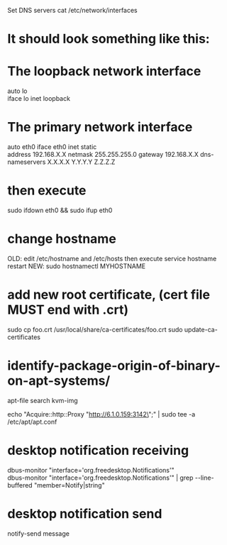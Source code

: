 Set DNS servers
cat /etc/network/interfaces
# It should look something like this:
# The loopback network interface  
auto lo  
iface lo inet loopback  
# The primary network interface  
auto eth0 
iface eth0 inet static  
address 192.168.X.X
netmask 255.255.255.0
gateway 192.168.X.X
dns-nameservers X.X.X.X Y.Y.Y.Y Z.Z.Z.Z
# then execute
sudo ifdown eth0 && sudo ifup eth0

# change hostname
OLD: edit /etc/hostname and /etc/hosts then execute service hostname restart
NEW: sudo hostnamectl MYHOSTNAME

# add new root certificate, (cert file MUST end with .crt)
sudo cp foo.crt /usr/local/share/ca-certificates/foo.crt
sudo update-ca-certificates

# identify-package-origin-of-binary-on-apt-systems/
apt-file search kvm-img

echo "Acquire::http::Proxy \"http://6.1.0.159:3142\";" | sudo tee -a /etc/apt/apt.conf


# desktop notification receiving
dbus-monitor "interface='org.freedesktop.Notifications'"    
dbus-monitor "interface='org.freedesktop.Notifications'"    | grep --line-buffered  "member=Notify\|string"
# desktop notification send
notify-send message

